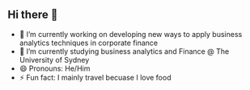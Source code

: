 ## Hi there 👋

- 🔭 I’m currently working on developing new ways to apply business analytics techniques in corporate finance
- 🌱 I’m currently studying business analytics and Finance @ The University of Sydney
- 😄 Pronouns: He/Him
- ⚡ Fun fact: I mainly travel becuase I love food
